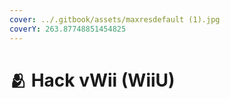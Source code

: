 ```yaml
---
cover: ../.gitbook/assets/maxresdefault (1).jpg
coverY: 263.87748851454825
---
```


# 🫂 Hack vWii (WiiU)

